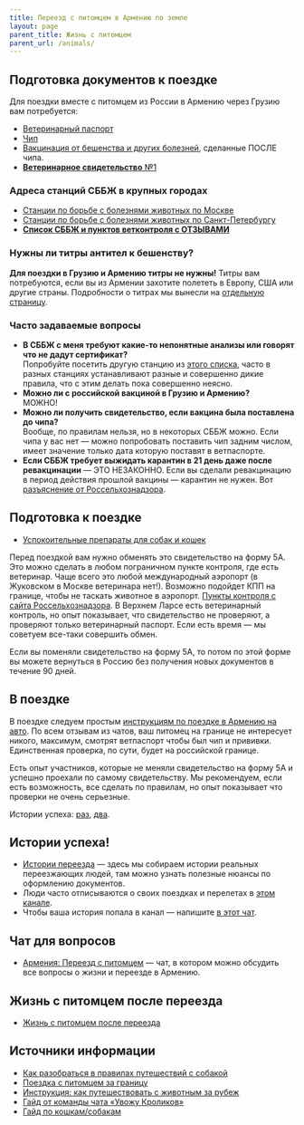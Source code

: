 ```yaml
---
title: Переезд с питомцем в Армению по земле
layout: page
parent_title: Жизнь с питомцем
parent_url: /animals/
---
```


## Подготовка документов к поездке

Для поездки вместе с питомцем из России в Армению через Грузию вам потребуется:

- [Ветеринарный паспорт](documents.md#vetpassport)
- [Чип](documents.md#chip)
- [Вакцинация от бешенства и других болезней](documents.md#vaccines), сделанные ПОСЛЕ чипа.
- [**Ветеринарное свидетельство** №1](documents.md#certificates)

### Адреса станций СББЖ в крупных городах

- [Станции по борьбе с болезнями животных по Москве](https://mos-obvet.ru/clinics/)
- [Станции по борьбе с болезнями животных по Санкт-Петербургу](http://www.spbvet.ru/structure/stationall/)
- **[Список СББЖ и пунктов ветконтроля с ОТЗЫВАМИ](https://bit.ly/3SyGHfs)**

### Нужны ли титры антител к бешенству?

**Для поездки в Грузию и Армению титры не нужны!** Титры вам потребуются, если вы из Армении захотите полететь в Европу,
США или другие страны. Подробности о титрах мы вынесли на [отдельную страницу](rabies-titers.md).

### Часто задаваемые вопросы

- **В СББЖ с меня требуют какие-то непонятные анализы или говорят что не дадут сертификат?**<br>
  Попробуйте посетить другую станцию из [этого списка](https://bit.ly/3SyGHfs),
  часто в разных станциях устанавливают разные и совершенно дикие правила, что с этим делать пока совершенно неясно.
- **Можно ли с российской вакциной в Грузию и Армению?**<br>
  МОЖНО!
- **Можно ли получить свидетельство, если вакцина была поставлена до чипа?**<br>
  Вообще, по правилам нельзя, но в некоторых СББЖ можно. Если чипа у вас нет — можно попробовать поставить чип задним числом,
  имеет значение только дата которую поставят в ветпаспорте.
- **Если СББЖ требует выжидать карантин в 21 день даже после ревакцинации** — ЭТО НЕЗАКОННО. Если
  вы сделали ревакцинацию в период действия прошлой вакцины — карантин не нужен.
  Вот [разъяснение от Россельхознадзора](/files/animals-1.pdf).

## Подготовка к поездке

- [Успокоительные препараты для собак и кошек](sedation.md)

Перед поездкой вам нужно обменять это свидетельство на форму 5А. Это можно сделать в любом
пограничном пункте контроля, где есть ветеринар. Чаще всего это любой международный аэропорт
(в Жуковском в Москве ветеринара нет!). Возможно подойдет КПП на границе, чтобы не таскать животное в аэропорт.
[Пункты контроля с сайта Россельхознадзора](https://fsvps.gov.ru/ru/structure/pp). В Верхнем Ларсе есть ветеринарный
контроль, но опыт показывает, что свидетельство не проверяют, а проверяют только ветеринарный паспорт. Если есть время —
мы советуем все-таки совершить обмен.

Если вы поменяли свидетельство на форму 5А, то потом по этой форме вы можете вернуться в Россию без получения новых
документов в течение 90 дней.

## В поездке

В поездке следуем простым [инструкциям по поездке в Армению на авто](../moving/by-car.md). По всем отзывам из чатов, ваш
питомец на границе не интересует никого, максимум, смотрят ветпаспорт чтобы был чип и прививки. Единственная проверка,
по сути, будет на российской границе.

Есть опыт участников, которые не меняли свидетельство на форму 5А и успешно проехали по самому свидетельству.
Мы рекомендуем, если есть возможность, все сделать по правилам, но опыт показывает что проверки не очень серьезные.

Истории успеха: [раз](/files/animals-georgia-story-1.png), [два](/files/animals-georgia-story-2.png).

## Истории успеха!

- [Истории переезда](ground-stories.md) — здесь мы собираем истории реальных переезжающих людей, там можно узнать
  полезные нюансы по оформлению документов.
- Люди часто отписываются о своих поездках и перелетах в [этом канале](https://t.me/rabbitsleavingrussia).
- Чтобы ваша история попала в канал — напишите [в этот чат](https://t.me/takemyrabbits).

## Чат для вопросов

- [Армения: Переезд с питомцем](https://t.me/am_pets) — чат, в котором можно обсудить все вопросы о жизни и переезде в Армению.

## Жизнь с питомцем после переезда

- [Жизнь с питомцем после переезда](index.md)

## Источники информации

- [Как разобраться в правилах путешествий с собакой](https://bavarian-hound.com/trips/documents.html)
- [Поездка с питомцем за границу](https://lapka-app.notion.site/96d6675eb113425e959fc7a08e8ce56d)
- [Инструкция: как путешествовать с животным за рубеж](https://fsvps.gov.ru/ru/ehksport-import/dlya-vladelcev-zhivotnyh/instrukciya)
- [Гайд от команды чата «Увожу Кроликов»](https://rabbitsleavingrussia.wiki/)
- [Гайд по кошкам/собакам](https://bit.ly/3F8Gf4x)
